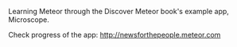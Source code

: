 Learning Meteor through the Discover Meteor book's example app, Microscope.

Check progress of the app: http://newsforthepeople.meteor.com